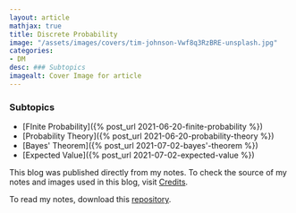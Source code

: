 ```yaml
---
layout: article
mathjax: true
title: Discrete Probability
image: "/assets/images/covers/tim-johnson-Vwf8q3RzBRE-unsplash.jpg"
categories:
- DM
desc: ### Subtopics 
imagealt: Cover Image for article
---
```


### Subtopics
- [FInite Probability]({% post_url 2021-06-20-finite-probability %})
- [Probability Theory]({% post_url 2021-06-20-probability-theory %})
- [Bayes' Theorem]({% post_url 2021-07-02-bayes'-theorem %})
- [Expected Value]({% post_url 2021-07-02-expected-value %})

This blog was published directly from my notes.
To check the source of my notes and images used in this blog, visit <a href="/credits.html" target="_blank">Credits</a>.

To read my notes, download this <a href="https://github.com/bovem/CS" target="blank">repository</a>.